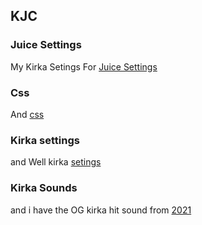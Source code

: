 ## KJC 
### Juice Settings
My Kirka Setings For [Juice Settings](https://ttvpoopooumgood.github.io/Settings/Juice)
### Css
And [css](https://ttvpoopooumgood.github.io/Settings/css/Halloween/Halloween-CSS-ContestV5.css)
### Kirka settings
and Well kirka [setings](https://ttvpoopooumgood.github.io/Settings/Kirka)
### Kirka Sounds
and i have the OG kirka hit sound from [2021](https://drive.google.com/file/d/1jBrC1vpaYjgHQmU4gTTz5kcbGvXEmPIk/view)
<TEXTUCANTSEE>
<AND-IF-U-CAN-SEE-THIS-YOU-GCH>
